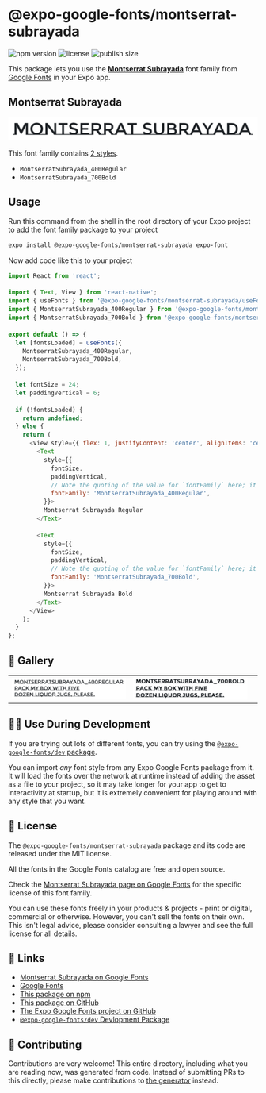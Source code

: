 # @expo-google-fonts/montserrat-subrayada

![npm version](https://flat.badgen.net/npm/v/@expo-google-fonts/montserrat-subrayada)
![license](https://flat.badgen.net/github/license/expo/google-fonts)
![publish size](https://flat.badgen.net/packagephobia/install/@expo-google-fonts/montserrat-subrayada)

This package lets you use the [**Montserrat Subrayada**](https://fonts.google.com/specimen/Montserrat+Subrayada) font family from [Google Fonts](https://fonts.google.com/) in your Expo app.

## Montserrat Subrayada

![Montserrat Subrayada](./font-family.png)

This font family contains [2 styles](#-gallery).

- `MontserratSubrayada_400Regular`
- `MontserratSubrayada_700Bold`

## Usage

Run this command from the shell in the root directory of your Expo project to add the font family package to your project
```sh
expo install @expo-google-fonts/montserrat-subrayada expo-font
```

Now add code like this to your project
```js
import React from 'react';

import { Text, View } from 'react-native';
import { useFonts } from '@expo-google-fonts/montserrat-subrayada/useFonts';
import { MontserratSubrayada_400Regular } from '@expo-google-fonts/montserrat-subrayada/400Regular';
import { MontserratSubrayada_700Bold } from '@expo-google-fonts/montserrat-subrayada/700Bold';

export default () => {
  let [fontsLoaded] = useFonts({
    MontserratSubrayada_400Regular,
    MontserratSubrayada_700Bold,
  });

  let fontSize = 24;
  let paddingVertical = 6;

  if (!fontsLoaded) {
    return undefined;
  } else {
    return (
      <View style={{ flex: 1, justifyContent: 'center', alignItems: 'center' }}>
        <Text
          style={{
            fontSize,
            paddingVertical,
            // Note the quoting of the value for `fontFamily` here; it expects a string!
            fontFamily: 'MontserratSubrayada_400Regular',
          }}>
          Montserrat Subrayada Regular
        </Text>

        <Text
          style={{
            fontSize,
            paddingVertical,
            // Note the quoting of the value for `fontFamily` here; it expects a string!
            fontFamily: 'MontserratSubrayada_700Bold',
          }}>
          Montserrat Subrayada Bold
        </Text>
      </View>
    );
  }
};

```

## 🔡 Gallery


||||
|-|-|-|
|![MontserratSubrayada_400Regular](./MontserratSubrayada_400Regular.ttf.png)|![MontserratSubrayada_700Bold](./MontserratSubrayada_700Bold.ttf.png)|||


## 👩‍💻 Use During Development

If you are trying out lots of different fonts, you can try using the [`@expo-google-fonts/dev` package](https://github.com/expo/google-fonts/tree/master/font-packages/dev#readme).

You can import *any* font style from any Expo Google Fonts package from it. It will load the fonts
over the network at runtime instead of adding the asset as a file to your project, so it may take longer
for your app to get to interactivity at startup, but it is extremely convenient
for playing around with any style that you want.

## 📖 License

The `@expo-google-fonts/montserrat-subrayada` package and its code are released under the MIT license.

All the fonts in the Google Fonts catalog are free and open source.

Check the [Montserrat Subrayada page on Google Fonts](https://fonts.google.com/specimen/Montserrat+Subrayada) for the specific license of this font family.

You can use these fonts freely in your products & projects - print or digital, commercial or otherwise. However, you can't sell the fonts on their own. This isn't legal advice, please consider consulting a lawyer and see the full license for all details.

## 🔗 Links

- [Montserrat Subrayada on Google Fonts](https://fonts.google.com/specimen/Montserrat+Subrayada)
- [Google Fonts](https://fonts.google.com/)
- [This package on npm](https://www.npmjs.com/package/@expo-google-fonts/montserrat-subrayada)
- [This package on GitHub](https://github.com/expo/google-fonts/tree/master/font-packages/montserrat-subrayada)
- [The Expo Google Fonts project on GitHub](https://github.com/expo/google-fonts)
- [`@expo-google-fonts/dev` Devlopment Package](https://github.com/expo/google-fonts/tree/master/font-packages/dev)

## 🤝 Contributing

Contributions are very welcome! This entire directory, including what you are reading now, was generated from code. Instead of submitting PRs to this directly, please make contributions to [the generator](https://github.com/expo/google-fonts/tree/master/packages/generator) instead.
